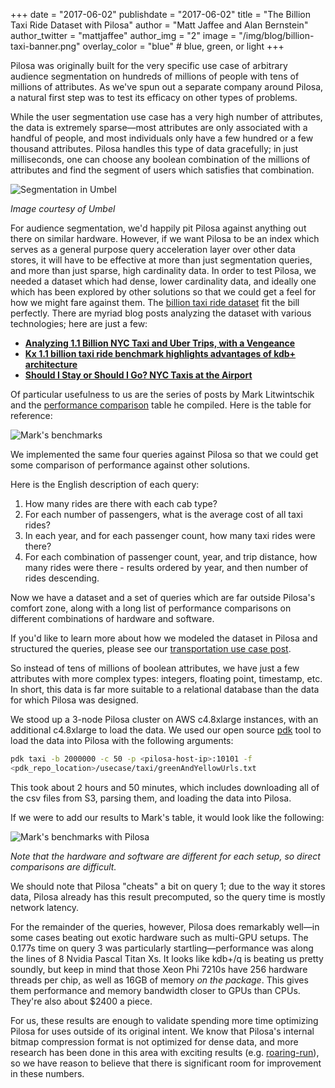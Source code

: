 +++
date = "2017-06-02"
publishdate = "2017-06-02"
title = "The Billion Taxi Ride Dataset with Pilosa"
author = "Matt Jaffee and Alan Bernstein"
author_twitter = "mattjaffee"
author_img = "2"
image = "/img/blog/billion-taxi-banner.png"
overlay_color = "blue" # blue, green, or light
+++

Pilosa was originally built for the very specific use case of arbitrary audience
segmentation on hundreds of millions of people with tens of millions of attributes.
As we've spun out a separate company around Pilosa, a natural first step was to
test its efficacy on other types of problems.

<!--more-->

While the user segmentation use case has a very high number of attributes,
the data is extremely sparse—most attributes are only associated with a handful
of people, and most individuals only have a few hundred or a few thousand attributes.
Pilosa handles this type of data gracefully; in just milliseconds, one can choose any
boolean combination of the millions of attributes and find the segment of users which
satisfies that combination.

![Segmentation in Umbel](/img/blog/billion-taxi-umbel.png)

_Image courtesy of Umbel_
 
For audience segmentation, we'd happily pit Pilosa against anything out there on
similar hardware. However, if we want Pilosa to be an index which serves as a
general purpose query acceleration layer over other data stores, it will have to
be effective at more than just segmentation queries, and more than just sparse,
high cardinality data. In order to test Pilosa, we needed a dataset which had
dense, lower cardinality data, and ideally one which has been explored by other
solutions so that we could get a feel for how we might fare against them. The
[billion taxi ride dataset](http://www.nyc.gov/html/tlc/html/about/trip_record_data.shtml)
fit the bill perfectly. There are myriad blog posts analyzing the dataset with
various technologies; here are just a few:
 
* __[Analyzing 1.1 Billion NYC Taxi and Uber Trips, with a Vengeance]( http://toddwschneider.com/posts/analyzing-1-1-billion-nyc-taxi-and-uber-trips-with-a-vengeance/)__
* __[Kx 1.1 billion taxi ride benchmark highlights advantages of kdb+ architecture]( https://kx.com/2017/01/25/kx-1-1-billion-taxi-ride-benchmark-highlights-advantages-kdb-architecture/)__
* __[Should I Stay or Should I Go? NYC Taxis at the Airport](http://chriswhong.com/open-data/should-i-stay-or-should-i-go-nyc-taxis-at-the-airport/)__

Of particular usefulness to us are the series of posts by Mark Litwintschik and the [performance comparison](http://tech.marksblogg.com/benchmarks.html) table he compiled. Here is the table for reference:

![Mark's benchmarks](/img/blog/billion-taxi-table1.png)

We implemented the same four queries against Pilosa so that we could get some comparison of performance against other solutions.
 
Here is the English description of each query:
 
1. How many rides are there with each cab type?
2. For each number of passengers, what is the average cost of all taxi rides?
3. In each year, and for each passenger count, how many taxi rides were there?
4. For each combination of passenger count, year, and trip distance, how many rides were there - results ordered by year, and then number of rides descending.
 
Now we have a dataset and a set of queries which are far outside Pilosa's
comfort zone, along with a long list of performance comparisons on different
combinations of hardware and software.

If you'd like to learn more about how we modeled the dataset in Pilosa and
structured the queries, please see our [transportation use case post](https://www.pilosa.com/use-cases/taming-transportation-data/).
 
So instead of tens of millions of boolean attributes, we have just a few
attributes with more complex types: integers, floating point, timestamp, etc.
In short, this data is far more suitable to a relational database than the data
for which Pilosa was designed.
 
We stood up a 3-node Pilosa cluster on AWS c4.8xlarge instances, with an additional
c4.8xlarge to load the data. We used our open source [pdk](https://www.pilosa.com/docs/pdk/)
tool to load the data into Pilosa with the following arguments:

```sh
pdk taxi -b 2000000 -c 50 -p <pilosa-host-ip>:10101 -f
<pdk_repo_location>/usecase/taxi/greenAndYellowUrls.txt
```

This took about 2 hours and 50 minutes, which includes downloading all of the csv
files from S3, parsing them, and loading the data into Pilosa.
 
If we were to add our results to Mark's table, it would look like the following:

![Mark's benchmarks with Pilosa](/img/blog/billion-taxi-table2.png)

*Note that the hardware and software are different for each setup, so direct comparisons are difficult.*

We should note that Pilosa "cheats" a bit on query 1; due to the way it stores
data, Pilosa already has this result precomputed, so the query time is mostly
network latency.
 
For the remainder of the queries, however, Pilosa does remarkably well—in
some cases beating out exotic hardware such as multi-GPU setups. The 0.177s time
on query 3 was particularly startling—performance was along the lines of 8 Nvidia
Pascal Titan Xs. It looks like kdb+/q is beating us pretty soundly,
but keep in mind that those Xeon Phi 7210s have 256 hardware threads per chip,
as well as 16GB of memory _on the package_. This gives them performance and
memory bandwidth closer to GPUs than CPUs. They're also about $2400 a piece.
 
For us, these results are enough to validate spending more time optimizing
Pilosa for uses outside of its original intent. We know that Pilosa's internal
bitmap compression format is not optimized for dense data, and more research has
been done in this area with exciting results (e.g. [roaring-run](https://arxiv.org/pdf/1603.06549.pdf)),
so we have reason to believe that there is significant room for improvement in these numbers.
